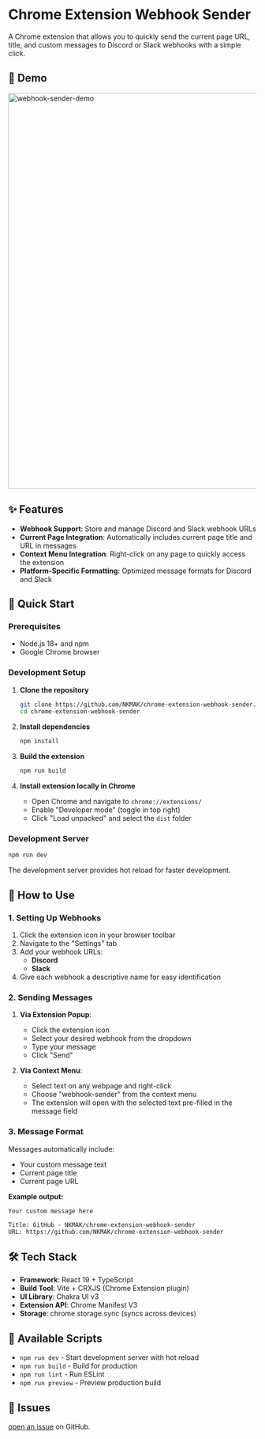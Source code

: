 # Chrome Extension Webhook Sender

A Chrome extension that allows you to quickly send the current page URL, title, and custom messages to Discord or Slack webhooks with a simple click.

## 👀 Demo
<img src="https://github.com/user-attachments/assets/f8367f8c-dda5-45c2-a2b4-962f6f257d14" alt="webhook-sender-demo" width="800"/>

## ✨ Features

- **Webhook Support**: Store and manage Discord and Slack webhook URLs
- **Current Page Integration**: Automatically includes current page title and URL in messages
- **Context Menu Integration**: Right-click on any page to quickly access the extension
- **Platform-Specific Formatting**: Optimized message formats for Discord and Slack


## 🚀 Quick Start

### Prerequisites

- Node.js 18+ and npm
- Google Chrome browser

### Development Setup

1. **Clone the repository**

   ```bash
   git clone https://github.com/NKMAK/chrome-extension-webhook-sender.git
   cd chrome-extension-webhook-sender
   ```

2. **Install dependencies**

   ```bash
   npm install
   ```

3. **Build the extension**

   ```bash
   npm run build
   ```

4. **Install extension locally in Chrome**
   - Open Chrome and navigate to `chrome://extensions/`
   - Enable "Developer mode" (toggle in top right)
   - Click "Load unpacked" and select the `dist` folder

### Development Server

```bash
npm run dev
```

The development server provides hot reload for faster development.

## 📖 How to Use

### 1. Setting Up Webhooks

1. Click the extension icon in your browser toolbar
2. Navigate to the "Settings" tab
3. Add your webhook URLs:
   - **Discord**
   - **Slack**
4. Give each webhook a descriptive name for easy identification

### 2. Sending Messages

1. **Via Extension Popup**:
   - Click the extension icon
   - Select your desired webhook from the dropdown
   - Type your message
   - Click "Send"

2. **Via Context Menu**:
   - Select text on any webpage and right-click
   - Choose "webhook-sender" from the context menu
   - The extension will open with the selected text pre-filled in the message field

### 3. Message Format

Messages automatically include:

- Your custom message text
- Current page title
- Current page URL

**Example output:**

```
Your custom message here

Title: GitHub - NKMAK/chrome-extension-webhook-sender
URL: https://github.com/NKMAK/chrome-extension-webhook-sender
```

## 🛠 Tech Stack

- **Framework**: React 19 + TypeScript
- **Build Tool**: Vite + CRXJS (Chrome Extension plugin)
- **UI Library**: Chakra UI v3
- **Extension API**: Chrome Manifest V3
- **Storage**: chrome.storage.sync (syncs across devices)

## 🔧 Available Scripts

- `npm run dev` - Start development server with hot reload
- `npm run build` - Build for production
- `npm run lint` - Run ESLint
- `npm run preview` - Preview production build

## 🐛 Issues

[open an issue](https://github.com/NKMAK/chrome-extension-webhook-sender/issues) on GitHub.
